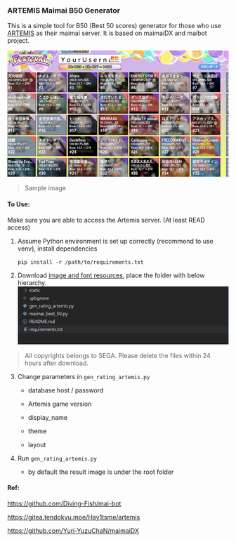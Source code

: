 ### ARTEMIS Maimai B50 Generator

This is a simple tool for B50 (Best 50 scores) generator for those who use [ARTEMIS](https://gitea.tendokyu.moe/Hay1tsme/artemis) as their maimai server. It is based on maimaiDX and maibot project.

![image-20240225014842014](./README_images/image-20240225014842014.png)

> Sample image



#### To Use:

Make sure you are able to access the Artemis server. (At least READ access)

1. Assume Python environment is set up correctly (recommend to use venv), install dependencies

   ```shell
   pip install -r /path/to/requirements.txt
   ```

2. Download [image and font resources](https://drive.google.com/file/d/1Kl6dZVPR60DWcQqbtITeXAMnsK4ZTjes/view?usp=sharing), place the folder with below hierarchy.![image-20240225015600208](./README_images/image-20240225015600208.png)

> All copyrights belongs to SEGA. Please delete the files within 24 hours after download.

3. Change parameters in `gen_rating_artemis.py`

   * database host / password

   * Artemis game version

   * display_name

   * theme

   * layout

4. Run `gen_rating_artemis.py`
   * by default the result image is under the root folder



#### Ref:

https://github.com/Diving-Fish/mai-bot

https://gitea.tendokyu.moe/Hay1tsme/artemis

https://github.com/Yuri-YuzuChaN/maimaiDX